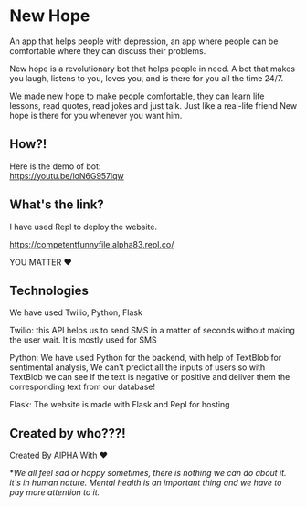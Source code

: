 
# New Hope
An app that helps people with depression, an app where people can be comfortable where they can discuss their problems.

New hope is a revolutionary bot that helps people in need. A bot that makes you laugh, listens to you, loves you, and is there for you all the time 24/7.

We made new hope to make people comfortable, they can learn life lessons, read quotes, read jokes and just talk. Just like a real-life friend New hope is there for you whenever you want him.

## How?!
Here is the demo of bot:<br>
https://youtu.be/loN6G957lqw

## What's the link?

I have used Repl to deploy the website.

https://competentfunnyfile.alpha83.repl.co/

YOU MATTER ❤️️
## Technologies

We have used Twilio, Python, Flask

Twilio: this API helps us to send SMS in a matter of seconds without making the user wait. It is mostly used for SMS

Python: We have used Python for the backend, with help of TextBlob for sentimental analysis, We can't predict all the inputs of users so with TextBlob we can see if the text is negative or positive and deliver them the corresponding text from our database!

Flask: The website is made with Flask and Repl for hosting


## Created by who???!

Created By AlPHA With ❤️

**We all feel sad or happy sometimes, there is nothing we can do about it. it's in human nature. Mental health is an important thing and we have to pay more attention to it.*
